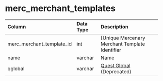 # merc_merchant_templates

| Column | Data Type | Description |
| :--- | :--- | :--- |
| merc_merchant_template_id | int | \[Unique Mercenary Merchant Template Identifier |
| name | varchar | Name |
| qglobal | varchar | [Quest Global](../../../schema/categories/data-storage/quest_globals.md) \(Deprecated\) |

